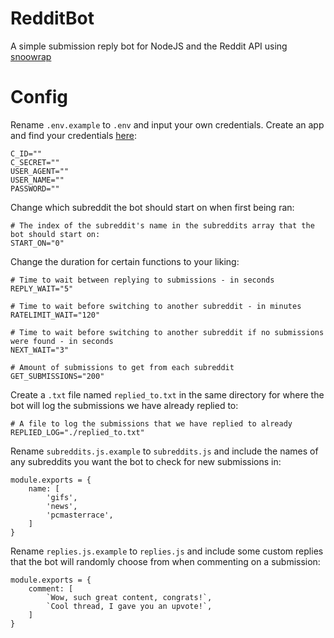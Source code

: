 # RedditBot
A simple submission reply bot for NodeJS and the Reddit API using [snoowrap](https://github.com/not-an-aardvark/snoowrap)

# Config
Rename `.env.example` to `.env` and input your own credentials. Create an app and find your credentials [here](https://www.reddit.com/prefs/apps):
```
C_ID=""
C_SECRET=""
USER_AGENT=""
USER_NAME=""
PASSWORD=""
```
Change which subreddit the bot should start on when first being ran:
```
# The index of the subreddit's name in the subreddits array that the bot should start on:
START_ON="0"
```
Change the duration for certain functions to your liking:
```
# Time to wait between replying to submissions - in seconds
REPLY_WAIT="5"

# Time to wait before switching to another subreddit - in minutes
RATELIMIT_WAIT="120"

# Time to wait before switching to another subreddit if no submissions were found - in seconds
NEXT_WAIT="3"

# Amount of submissions to get from each subreddit
GET_SUBMISSIONS="200"
```
Create a `.txt` file named `replied_to.txt` in the same directory for where the bot will log the submissions we have already replied to:
```
# A file to log the submissions that we have replied to already
REPLIED_LOG="./replied_to.txt"
```
Rename `subreddits.js.example` to `subreddits.js` and include the names of any subreddits you want the bot to check for new submissions in:
```
module.exports = {
    name: [
        'gifs',
        'news',
        'pcmasterrace',
    ]
}
```
Rename `replies.js.example` to `replies.js` and include some custom replies that the bot will randomly choose from when commenting on a submission:
```
module.exports = {
    comment: [
        `Wow, such great content, congrats!`,
        `Cool thread, I gave you an upvote!`,
    ]
}
```
